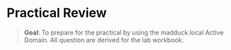 # Practical Review

> **Goal**: To prepare for the practical by using the madduck.local Active Domain. All question are derived for the lab workbook.
>

